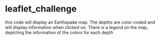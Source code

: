 # leaflet_challenge

this code will display an Earthquake map.  The depths are color-coded and will display information when clicked on.  There is a legend on the map, depicting the information of the colors for each depth
